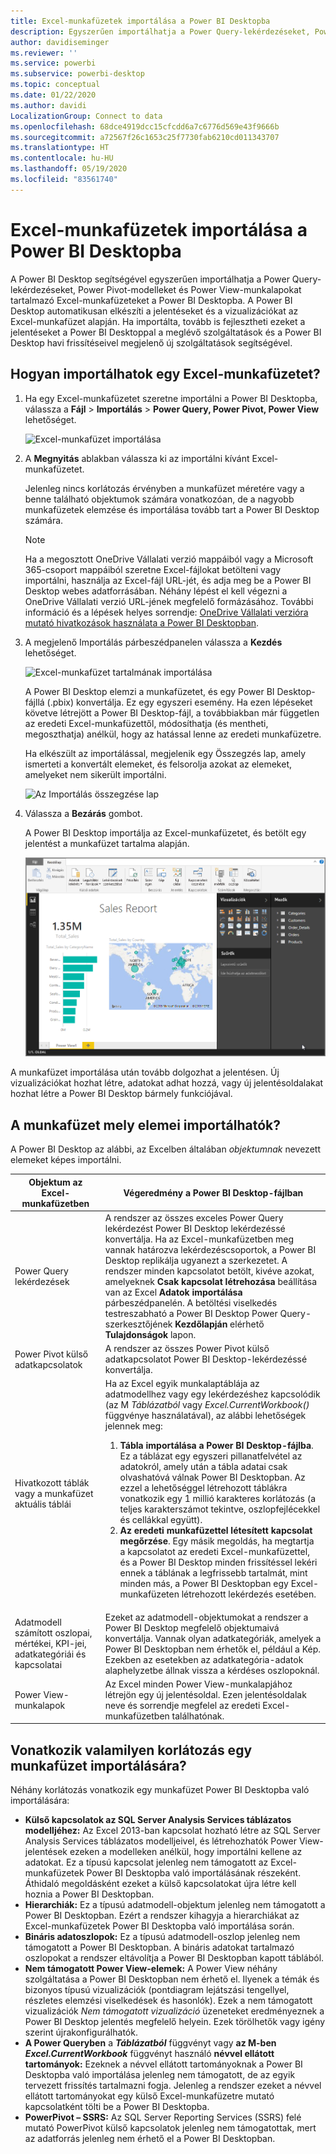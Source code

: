 ```yaml
---
title: Excel-munkafüzetek importálása a Power BI Desktopba
description: Egyszerűen importálhatja a Power Query-lekérdezéseket, Power Pivot-modelleket és Power View-munkalapokat tartalmazó Excel-munkafüzeteket a Power BI Desktopba.
author: davidiseminger
ms.reviewer: ''
ms.service: powerbi
ms.subservice: powerbi-desktop
ms.topic: conceptual
ms.date: 01/22/2020
ms.author: davidi
LocalizationGroup: Connect to data
ms.openlocfilehash: 68dce4919dcc15cfcdd6a7c6776d569e43f9666b
ms.sourcegitcommit: a72567f26c1653c25f7730fab6210cd011343707
ms.translationtype: HT
ms.contentlocale: hu-HU
ms.lasthandoff: 05/19/2020
ms.locfileid: "83561740"
---
```

# <a name="import-excel-workbooks-into-power-bi-desktop"></a>Excel-munkafüzetek importálása a Power BI Desktopba
A Power BI Desktop segítségével egyszerűen importálhatja a Power Query-lekérdezéseket, Power Pivot-modelleket és Power View-munkalapokat tartalmazó Excel-munkafüzeteket a Power BI Desktopba. A Power BI Desktop automatikusan elkészíti a jelentéseket és a vizualizációkat az Excel-munkafüzet alapján. Ha importálta, tovább is fejlesztheti ezeket a jelentéseket a Power BI Desktoppal a meglévő szolgáltatások és a Power BI Desktop havi frissítéseivel megjelenő új szolgáltatások segítségével.

## <a name="how-do-i-import-an-excel-workbook"></a>Hogyan importálhatok egy Excel-munkafüzetet?
1. Ha egy Excel-munkafüzetet szeretne importálni a Power BI Desktopba, válassza a **Fájl** > **Importálás** > **Power Query, Power Pivot, Power View** lehetőséget.

   ![Excel-munkafüzet importálása](media/desktop-import-excel-workbooks/importexceltopbi_1.png)


2. A **Megnyitás** ablakban válassza ki az importálni kívánt Excel-munkafüzetet. 

   Jelenleg nincs korlátozás érvényben a munkafüzet méretére vagy a benne található objektumok számára vonatkozóan, de a nagyobb munkafüzetek elemzése és importálása tovább tart a Power BI Desktop számára.

   > [!NOTE]
   > Ha a megosztott OneDrive Vállalati verzió mappáiból vagy a Microsoft 365-csoport mappáiból szeretne Excel-fájlokat betölteni vagy importálni, használja az Excel-fájl URL-jét, és adja meg be a Power BI Desktop webes adatforrásában. Néhány lépést el kell végezni a OneDrive Vállalati verzió URL-jének megfelelő formázásához. További információ és a lépések helyes sorrendje: [OneDrive Vállalati verzióra mutató hivatkozások használata a Power BI Desktopban](desktop-use-onedrive-business-links.md).
   > 
   > 

3. A megjelenő Importálás párbeszédpanelen válassza a **Kezdés** lehetőséget.

   ![Excel-munkafüzet tartalmának importálása](media/desktop-import-excel-workbooks/import-excel-power-bi-5.png)


   A Power BI Desktop elemzi a munkafüzetet, és egy Power BI Desktop-fájllá (.pbix) konvertálja. Ez egy egyszeri esemény. Ha ezen lépéseket követve létrejött a Power BI Desktop-fájl, a továbbiakban már független az eredeti Excel-munkafüzettől, módosíthatja (és mentheti, megoszthatja) anélkül, hogy az hatással lenne az eredeti munkafüzetre.

   Ha elkészült az importálással, megjelenik egy Összegzés lap, amely ismerteti a konvertált elemeket, és felsorolja azokat az elemeket, amelyeket nem sikerült importálni.

   ![Az Importálás összegzése lap](media/desktop-import-excel-workbooks/importexceltopbi_3.png)

4. Válassza a **Bezárás** gombot. 

   A Power BI Desktop importálja az Excel-munkafüzetet, és betölt egy jelentést a munkafüzet tartalma alapján.

   ![Betöltött importálási jelentés](media/desktop-import-excel-workbooks/importexceltopbi_4.png)

A munkafüzet importálása után tovább dolgozhat a jelentésen. Új vizualizációkat hozhat létre, adatokat adhat hozzá, vagy új jelentésoldalakat hozhat létre a Power BI Desktop bármely funkciójával.

## <a name="which-workbook-elements-are-imported"></a>A munkafüzet mely elemei importálhatók?
A Power BI Desktop az alábbi, az Excelben általában *objektumnak* nevezett elemeket képes importálni.

| Objektum az Excel-munkafüzetben | Végeredmény a Power BI Desktop-fájlban |
| --- | --- |
| Power Query lekérdezések |A rendszer az összes exceles Power Query lekérdezést Power BI Desktop lekérdezéssé konvertálja. Ha az Excel-munkafüzetben meg vannak határozva lekérdezéscsoportok, a Power BI Desktop replikálja ugyanezt a szerkezetet. A rendszer minden kapcsolatot betölt, kivéve azokat, amelyeknek **Csak kapcsolat létrehozása** beállítása van az Excel **Adatok importálása** párbeszédpanelén. A betöltési viselkedés testreszabható a Power BI Desktop Power Query-szerkesztőjének **Kezdőlapján** elérhető **Tulajdonságok** lapon. |
| Power Pivot külső adatkapcsolatok |A rendszer az összes Power Pivot külső adatkapcsolatot Power BI Desktop-lekérdezéssé konvertálja. |
| Hivatkozott táblák vagy a munkafüzet aktuális táblái |Ha az Excel egyik munkalaptáblája az adatmodellhez vagy egy lekérdezéshez kapcsolódik (az M *Táblázatból* vagy *Excel.CurrentWorkbook()* függvénye használatával), az alábbi lehetőségek jelennek meg: <ol><li><b>Tábla importálása a Power BI Desktop-fájlba</b>. Ez a táblázat egy egyszeri pillanatfelvétel az adatokról, amely után a tábla adatai csak olvashatóvá válnak Power BI Desktopban. Az ezzel a lehetőséggel létrehozott táblákra vonatkozik egy 1 millió karakteres korlátozás (a teljes karakterszámot tekintve, oszlopfejlécekkel és cellákkal együtt).</li><li><b>Az eredeti munkafüzettel létesített kapcsolat megőrzése</b>. Egy másik megoldás, ha megtartja a kapcsolatot az eredeti Excel-munkafüzettel, és a Power BI Desktop minden frissítéssel lekéri ennek a táblának a legfrissebb tartalmát, mint minden más, a Power BI Desktopban egy Excel-munkafüzeten létrehozott lekérdezés esetében.</li></ul> |
| Adatmodell számított oszlopai, mértékei, KPI-jei, adatkategóriái és kapcsolatai |Ezeket az adatmodell-objektumokat a rendszer a Power BI Desktop megfelelő objektumaivá konvertálja. Vannak olyan adatkategóriák, amelyek a Power BI Desktopban nem érhetők el, például a Kép. Ezekben az esetekben az adatkategória-adatok alaphelyzetbe állnak vissza a kérdéses oszlopoknál. |
| Power View-munkalapok |Az Excel minden Power View-munkalapjához létrejön egy új jelentésoldal. Ezen jelentésoldalak neve és sorrendje megfelel az eredeti Excel-munkafüzetben találhatónak. |

## <a name="are-there-any-limitations-to-importing-a-workbook"></a>Vonatkozik valamilyen korlátozás egy munkafüzet importálására?
Néhány korlátozás vonatkozik egy munkafüzet Power BI Desktopba való importálására:

* **Külső kapcsolatok az SQL Server Analysis Services táblázatos modelljéhez:** Az Excel 2013-ban kapcsolat hozható létre az SQL Server Analysis Services táblázatos modelljeivel, és létrehozhatók Power View-jelentések ezeken a modelleken anélkül, hogy importálni kellene az adatokat. Ez a típusú kapcsolat jelenleg nem támogatott az Excel-munkafüzetek Power BI Desktopba való importálásának részeként. Áthidaló megoldásként ezeket a külső kapcsolatokat újra létre kell hoznia a Power BI Desktopban.
* **Hierarchiák:** Ez a típusú adatmodell-objektum jelenleg nem támogatott a Power BI Desktopban. Ezért a rendszer kihagyja a hierarchiákat az Excel-munkafüzetek Power BI Desktopba való importálása során.
* **Bináris adatoszlopok:** Ez a típusú adatmodell-oszlop jelenleg nem támogatott a Power BI Desktopban. A bináris adatokat tartalmazó oszlopokat a rendszer eltávolítja a Power BI Desktopban kapott táblából.
* **Nem támogatott Power View-elemek:** A Power View néhány szolgáltatása a Power BI Desktopban nem érhető el. Ilyenek a témák és bizonyos típusú vizualizációk (pontdiagram lejátszási tengellyel, részletes elemzési viselkedések és hasonlók). Ezek a nem támogatott vizualizációk *Nem támogatott vizualizáció* üzeneteket eredményeznek a Power BI Desktop jelentés megfelelő helyein. Ezek törölhetők vagy igény szerint újrakonfigurálhatók.
* **A Power Queryben** a ***Táblázatból*** függvényt vagy **az M-ben** ***Excel.CurrentWorkbook*** függvényt használó **névvel ellátott tartományok:** Ezeknek a névvel ellátott tartományoknak a Power BI Desktopba való importálása jelenleg nem támogatott, de az egyik tervezett frissítés tartalmazni fogja. Jelenleg a rendszer ezeket a névvel ellátott tartományokat egy külső Excel-munkafüzetre mutató kapcsolatként tölti be a Power BI Desktopba.
* **PowerPivot – SSRS:** Az SQL Server Reporting Services (SSRS) felé mutató PowerPivot külső kapcsolatok jelenleg nem támogatottak, mert az adatforrás jelenleg nem érhető el a Power BI Desktopban.

